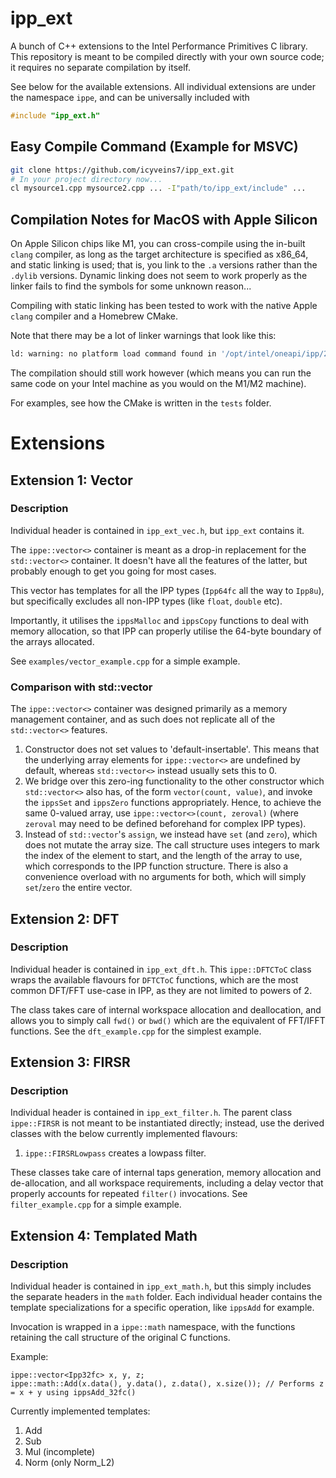 # ipp_ext
A bunch of C++ extensions to the Intel Performance Primitives C library. This repository is meant to be compiled directly with your own source code; it requires no separate compilation by itself.

See below for the available extensions. All individual extensions are under the namespace ```ippe```, and can be universally included with

```cpp
#include "ipp_ext.h"
```

## Easy Compile Command (Example for MSVC)

```bash
git clone https://github.com/icyveins7/ipp_ext.git
# In your project directory now...
cl mysource1.cpp mysource2.cpp ... -I"path/to/ipp_ext/include" ...
```

## Compilation Notes for MacOS with Apple Silicon

On Apple Silicon chips like M1, you can cross-compile using the in-built ```clang``` compiler, as long as the target architecture is specified as x86_64, and static linking is used; that is, you link to the ```.a``` versions rather than the ```.dylib``` versions. Dynamic linking does not seem to work properly as the linker fails to find the symbols for some unknown reason...

Compiling with static linking has been tested to work with the native Apple ```clang``` compiler and a Homebrew CMake.

 Note that there may be a lot of linker warnings that look like this:

```bash
ld: warning: no platform load command found in '/opt/intel/oneapi/ipp/2021.9.0/lib/libipps.a[11443](pscopyca_y8---ippsCopy_64fc.o)', assuming: macOS
```

The compilation should still work however (which means you can run the same code on your Intel machine as you would on the M1/M2 machine).

For examples, see how the CMake is written in the ```tests``` folder.

# Extensions
## Extension 1: Vector
### Description
Individual header is contained in ```ipp_ext_vec.h```, but ```ipp_ext``` contains it.

The ```ippe::vector<>``` container is meant as a drop-in replacement for the ```std::vector<>``` container. It doesn't have all the features of the latter, but probably enough to get you going for most cases. 

This vector has templates for all the IPP types (```Ipp64fc``` all the way to ```Ipp8u```), but specifically excludes all non-IPP types (like ```float```, ```double``` etc).

Importantly, it utilises the ```ippsMalloc``` and ```ippsCopy``` functions to deal with memory allocation, so that IPP can properly utilise the 64-byte boundary of the arrays allocated.

See ```examples/vector_example.cpp``` for a simple example.

### Comparison with std::vector
The ```ippe::vector<>``` container was designed primarily as a memory management container, and as such does not replicate all of the ```std::vector<>``` features.

1. Constructor does not set values to 'default-insertable'. This means that the underlying array elements for ```ippe::vector<>``` are undefined by default, whereas ```std::vector<>``` instead usually sets this to 0.
2. We bridge over this zero-ing functionality to the other constructor which ```std::vector<>``` also has, of the form ```vector(count, value)```, and invoke the ```ippsSet``` and ```ippsZero``` functions appropriately. Hence, to achieve the same 0-valued array, use ```ippe::vector<>(count, zeroval)``` (where ```zeroval``` may need to be defined beforehand for complex IPP types).
3. Instead of ```std::vector```'s ```assign```, we instead have ```set``` (and ```zero```), which does not mutate the array size. The call structure uses integers to mark the index of the element to start, and the length of the array to use, which corresponds to the IPP function structure. There is also a convenience overload with no arguments for both, which will simply ```set```/```zero``` the entire vector.


## Extension 2: DFT
### Description
Individual header is contained in ```ipp_ext_dft.h```. This ```ippe::DFTCToC``` class wraps the available flavours for ```DFTCToC``` functions, which are the most common DFT/FFT use-case in IPP, as they are not limited to powers of 2.

The class takes care of internal workspace allocation and deallocation, and allows you to simply call ```fwd()``` or ```bwd()``` which are the equivalent of FFT/IFFT functions. See the ```dft_example.cpp``` for the simplest example.

## Extension 3: FIRSR
### Description
Individual header is contained in ```ipp_ext_filter.h```. The parent class ```ippe::FIRSR``` is not meant to be instantiated directly; instead, use the derived classes with the below currently implemented flavours:

1. ```ippe::FIRSRLowpass``` creates a lowpass filter.

These classes take care of internal taps generation, memory allocation and de-allocation, and all workspace requirements, including a delay vector that properly accounts for repeated ```filter()``` invocations. See ```filter_example.cpp``` for a simple example.


## Extension 4: Templated Math
### Description
Individual header is contained in ```ipp_ext_math.h```, but this simply includes the separate headers in the ```math``` folder. Each individual header contains the template specializations for a specific operation, like ```ippsAdd``` for example.

Invocation is wrapped in a ```ippe::math``` namespace, with the functions retaining the call structure of the original C functions.

Example:

```
ippe::vector<Ipp32fc> x, y, z;
ippe::math::Add(x.data(), y.data(), z.data(), x.size()); // Performs z = x + y using ippsAdd_32fc()
```

Currently implemented templates:
1. Add
2. Sub
3. Mul (incomplete)
4. Norm (only Norm_L2)